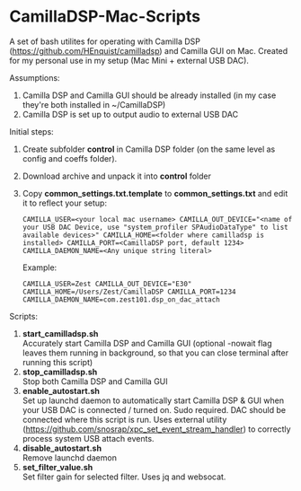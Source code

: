 # CamillaDSP-Mac-Scripts

A set of bash utilites for operating with Camilla DSP (https://github.com/HEnquist/camilladsp) and Camilla GUI on Mac. Created for my personal use in my setup (Mac Mini + external USB DAC). 

Assumptions:

1.  Camilla DSP and Camilla GUI should be already installed (in my case they're both installed in ~/CamillaDSP)
2.  Camilla DSP is set up to output audio to external USB DAC

Initial steps:

1.  Create subfolder **control** in Camilla DSP folder (on the same level as config and coeffs folder).
2.  Download archive and unpack it into **control** folder
3.  Copy **common\_settings.txt.template** to **common\_settings.txt** and edit it to reflect your setup:

	`
	CAMILLA_USER=<your local mac username>
	CAMILLA_OUT_DEVICE="<name of your USB DAC Device, use "system_profiler SPAudioDataType" to list available devices>"
	CAMILLA_HOME=<folder where camilladsp is installed>
	CAMILLA_PORT=<CamillaDSP port, default 1234>
	CAMILLA_DAEMON_NAME=<Any unique string literal>
	`  
	  
	Example:
	  
	`
	CAMILLA_USER=Zest
	CAMILLA_OUT_DEVICE="E30"
	CAMILLA_HOME=/Users/Zest/CamillaDSP
	CAMILLA_PORT=1234
	CAMILLA_DAEMON_NAME=com.zest101.dsp_on_dac_attach
	`

Scripts: 

1.  **start\_camilladsp.sh**  
	Accurately start Camilla DSP and Camilla GUI (optional -nowait flag leaves them running in background, so that you can close terminal after running this script)
2.  **stop\_camilladsp.sh**  
	Stop both Camilla DSP and Camilla GUI
3.  **enable\_autostart.sh**  
	Set up launchd daemon to automatically start Camilla DSP & GUI when your USB DAC is connected / turned on. Sudo required. DAC should be connected where this script is run. Uses external utility (https://github.com/snosrap/xpc_set_event_stream_handler) to correctly process system USB attach events.
4.  **disable\_autostart.sh**  
	Remove launchd daemon
5.  **set\_filter\_value.sh**  
	Set filter gain for selected filter. Uses jq and websocat.

